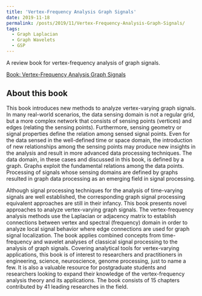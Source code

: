 ```yaml
---
title: 'Vertex-Frequency Analysis Graph Signals'
date: 2019-11-18
permalink: /posts/2019/11/Vertex-Frequency-Analysis-Graph-Signals/
tags:
  - Graph Laplacian
  - Graph Wavelets
  - GSP
---
```


A review book for vertex-frequency analysis of graph signals.

[Book: Vertex-Frequency Analysis Graph Signals](https://www.springer.com/gp/book/9783030035730)

About this book
------
This book introduces new methods to analyze vertex-varying graph signals. In many real-world scenarios, the data sensing domain is not a regular grid, but a more complex network that consists of sensing points (vertices) and edges  (relating the sensing points). Furthermore, sensing geometry or signal properties define the relation among sensed signal points. Even for the data sensed in the well-defined time or space domain, the introduction of new relationships among the sensing points may produce new insights in the analysis and result in more advanced data processing techniques. The data domain, in these cases and discussed in this book, is defined by a graph. Graphs exploit the fundamental relations among the data points. Processing of signals whose sensing domains are defined by graphs resulted in graph data processing as an emerging field in signal processing.

Although signal processing techniques for the analysis of time-varying signals are well established, the corresponding graph signal processing equivalent approaches are still in their infancy. This book presents novel approaches to analyze vertex-varying graph signals. The vertex-frequency analysis methods use the Laplacian or adjacency matrix to establish connections between vertex and spectral (frequency) domain in order to analyze local signal behavior where edge connections are used for graph signal localization. The book applies combined concepts from time-frequency and wavelet analyses of classical signal processing to the analysis of graph signals.
Covering analytical tools for vertex-varying applications, this book is of interest to researchers and practitioners in engineering, science, neuroscience, genome processing, just to name a few. It is also a valuable resource for postgraduate students and researchers looking to expand their knowledge of the vertex-frequency analysis theory and its applications.
The book consists of 15 chapters contributed by 41 leading researches in the field.
